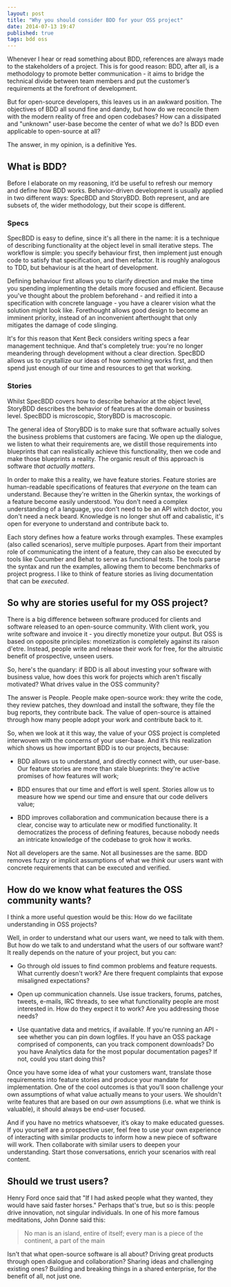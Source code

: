 ```yaml
---
layout: post
title: "Why you should consider BDD for your OSS project"
date: 2014-07-13 19:47
published: true
tags: bdd oss
---
```


Whenever I hear or read something about BDD, references are always made to the stakeholders of a project. This is for good reason: BDD, after all, is a methodology to promote better communication - it aims to bridge the technical divide between team members and put the customer’s requirements at the forefront of development. 

But for open-source developers, this leaves us in an awkward position. The objectives of BDD all sound fine and dandy, but how do we reconcile them with the modern reality of free and open codebases? How can a dissipated and "unknown" user-base become the center of what we do? Is BDD even applicable to open-source at all?

The answer, in my opinion, is a definitive Yes.

## What is BDD?

Before I elaborate on my reasoning, it’d be useful to refresh our memory and define how BDD works. Behavior-driven development is usually applied in two different ways: SpecBDD and StoryBDD. Both represent, and are subsets of, the wider methodology, but their scope is different.

### Specs

SpecBDD is easy to define, since it's all there in the name: it is a technique of describing functionality at the object level in small iterative steps. The workflow is simple: you specify behaviour first, then implement just enough code to satisfy that specification, and then refactor. It is roughly analogous to TDD, but behaviour is at the heart of development.

Defining behaviour first allows you to clarify direction and make the time you spending implementing the details more focused and efficient. Because you've thought about the problem beforehand - and reified it into a specification with concrete language - you have a clearer vision what the solution might look like. Forethought allows good design to become an imminent priority, instead of an inconvenient afterthought that only mitigates the damage of code slinging.

It's for this reason that Kent Beck considers writing specs a fear management technique. And that's completely true: you're no longer meandering through development without a clear direction. SpecBDD allows us to crystallize our ideas of how something works first, and then spend just enough of our time and resources to get that working.

### Stories

Whilst SpecBDD covers how to describe behavior at the object level, StoryBDD describes the behavior of features at the domain or business level. SpecBDD is microscopic, StoryBDD is macroscopic.

The general idea of StoryBDD is to make sure that software actually solves the business problems that customers are facing. We open up the dialogue, we listen to what their requirements are, we distill those requirements into blueprints that can realistically achieve this functionality, then we code and make those blueprints a reality. The organic result of this approach is software _that actually matters_.

In order to make this a reality, we have feature stories. Feature stories are human-readable specifications of features that _everyone_ on the team can understand. Because they're written in the Gherkin syntax, the workings of a feature become easily understood. You don't need a complex understanding of a language, you don't need to be an API witch doctor, you don't need a neck beard. Knowledge is no longer shut off and cabalistic, it's open for everyone to understand and contribute back to.

Each story defines how a feature works through examples. These examples (also called scenarios), serve multiple purposes. Apart from their important role of communicating the intent of a feature, they can also be executed by tools like Cucumber and Behat to serve as functional tests. The tools parse the syntax and run the examples, allowing them to become benchmarks of project progress. I like to think of feature stories as living documentation that can be _executed_.

## So why are stories useful for my OSS project?

There is a big difference between software produced for clients and software released to an open-source community. With client work, you write software and invoice it - you directly monetize your output. But OSS is based on opposite principles: monetization is completely against its raison d'etre. Instead, people write and release their work for free, for the altruistic benefit of prospective, unseen users. 

So, here's the quandary: if BDD is all about investing your software with business value, how does this work for projects which aren't fiscally motivated? What drives value in the OSS community?

The answer is People. People make open-source work: they write the code, they review patches, they download and install the software, they file the bug reports, they contribute back. The value of open-source is attained through how many people adopt your work and contribute back to it. 

So, when we look at it this way, the value of your OSS project is completed interwoven with the concerns of your user-base. And it’s this realization which shows us how important BDD is to our projects, because:

- BDD allows us to understand, and directly connect with, our user-base. Our feature stories are more than stale blueprints: they're active promises of how features will work;

- BDD ensures that our time and effort is well spent. Stories allow us to measure how we spend our time and ensure that our code delivers value;

- BDD improves collaboration and communication because there is a clear, concise way to articulate new or modified functionality. It democratizes the process of defining features, because nobody needs an intricate knowledge of the codebase to grok how it works.

Not all developers are the same. Not all businesses are the same. BDD removes fuzzy or implicit assumptions of what we _think_ our users want with concrete requirements that can be executed and verified.

## How do we know what features the OSS community wants?

I think a more useful question would be this: How do we facilitate understanding in OSS projects?

Well, in order to understand what our users want, we need to talk with them. But how do we talk to and understand what the users of our software want? It really depends on the nature of your project, but you can:

- Go through old issues to find common problems and feature requests. What currently doesn't work? Are there frequent complaints that expose misaligned expectations?

- Open up communication channels. Use issue trackers, forums, patches, tweets, e-mails, IRC threads, to see what functionality people are most interested in. How do they expect it to work? Are you addressing those needs?

- Use quantative data and metrics, if available. If you're running an API - see whether you can pin down logfiles. If you have an OSS package comprised of components, can you track component downloads? Do you have Analytics data for the most popular documentation pages? If not, could you start doing this?

Once you have some idea of what your customers want, translate those requirements into feature stories and produce your mandate for implementation. One of the cool outcomes is that you'll soon challenge your own assumptions of what value actually means to your users. We shouldn't write features that are based on our _own_ assumptions (i.e. what we think is valuable), it should always be end-user focused.

And if you have no metrics whatsoever, it’s okay to make educated guesses. If you yourself are a prospective user, feel free to use your own experience of interacting with similar products to inform how a new piece of software will work. Then collaborate with similar users to deepen your understanding. Start those conversations, enrich your scenarios with real content.

## Should we trust users?

Henry Ford once said that "If I had asked people what they wanted, they would have said faster horses." Perhaps that's true, but so is this: people drive innovation, not singular individuals. In one of his more famous meditations, John Donne said this:

> No man is an island,  entire of itself; every man is a piece of the continent, a part of the main

Isn't that what open-source software is all about? Driving great products through open dialogue and collaboration? Sharing ideas and challenging existing ones? Building and breaking things in a shared enterprise, for the benefit of all, not just one.
